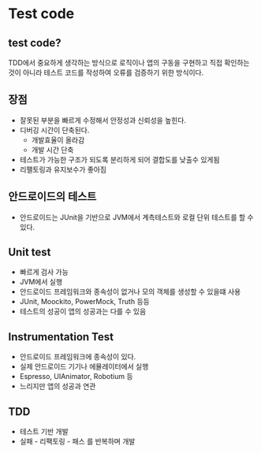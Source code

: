 # Test code
## test code?
TDD에서 중요하게 생각하는 방식으로 로직이나 앱의 구동을 구현하고 직접 확인하는 것이 아니라 테스트 코드를 작성하여 오류를 검증하기 위한 방식이다. 
## 장점
- 잘못된 부분을 빠르게 수정해서 안정성과 신뢰성을 높힌다.
- 디버깅 시간이 단축된다.
    - 개발효율이 올라감
    - 개발 시간 단축
- 테스트가 가능한 구조가 되도록 분리하게 되어 결합도를 낮출수 있게됨
- 리팰토링과 유지보수가 좋아짐

## 안드로이드의 테스트
- 안드로이드는 JUnit을 기반으로 JVM에서 계측테스트와 로컬 단위 테스트를 할 수 있다.

## Unit test
- 빠르게 검사 가능
- JVM에서 실행
- 안드로이드 프레임워크와 종속성이 없거나 모의 객체를 생성할 수 있을떄 사용
- JUnit, Moockito, PowerMock, Truth 등등
- 테스트의 성공이 앱의 성공과는 다를 수 있음

## Instrumentation Test
- 안드로이드 프레임워크에 종속성이 있다.
- 실제 안드로이드 기기나 에뮬레이터에서 실행
- Espresso, UIAnimator, Robotium 등
- 느리지만 앱의 성공과 연관

## TDD
- 테스트 기반 개발
- 실패 - 리팩토링 - 패스 를 반복하며 개발
